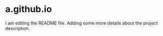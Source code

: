 # a.github.io
I am editing the README file. Adding some more details about the project description.
